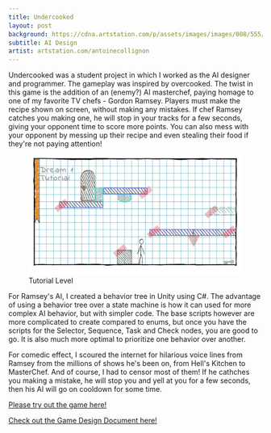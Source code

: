 ```yaml
---
title: Undercooked
layout: post
background: https://cdna.artstation.com/p/assets/images/images/008/555/002/large/antoine-collignon-bigger.jpg
subtitle: AI Design
artist: artstation.com/antoinecollignon
---
```


Undercooked was a student project in which I worked as the AI designer and programmer. The gameplay was inspired by overcooked. The twist in this game is the addition of an (enemy?) AI masterchef, paying homage to one of my favorite TV chefs - Gordon Ramsey. Players must make the recipe shown on screen, without making any mistakes. If chef Ramsey catches you making one, he will stop in your tracks for a few seconds, giving your opponent time to score more points. You can also mess with your opponent by messing up their recipe and even stealing their food if they're not paying attention!
<figure>
  <img src="/img/TCoSP.png" alt="Tutorial" width="800">
  <figcaption>Tutorial Level</figcaption>
</figure>
For Ramsey's AI, I created a behavior tree in Unity using C#. The advantage of using a behavior tree over a state machine is how it can used for more complex AI behavior, but with simpler code. The base scripts however are more complicated to create compared to enums, but once you have the scripts for the Selector, Sequence, Task and Check nodes, you are good to go. It is also much more optimal to prioritize one behavior over another.
<p>
For comedic effect, I scoured the internet for hilarious voice lines from Ramsey from the millions of shows he's been on, from Hell's Kitchen to MasterChef. And of course, I had to censor most of them! If he cathches you making a mistake, he will stop you and yell at you for a few seconds, then his AI will go on cooldown for some time.
</p>
<p>
 <a href="https://tomblack.itch.io/chroniclesofstickypete" target="_blank">Please try out the game here!</a>
 </p>
 <p>
 <a href="https://docs.google.com/document/d/1Ut-r1nERe2-Njsdsv3ahboaLMFccejxzuX55LbY6WnA/edit?tab=t.0#heading=h.ttg9rgu8m2bj" target="_blank">Check out the Game Design Document here!</a>
 </p>